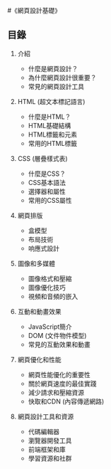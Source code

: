 #《網頁設計基礎》

## 目錄

1. 介紹
   - 什麼是網頁設計？
   - 為什麼網頁設計很重要？
   - 常見的網頁設計工具

2. HTML (超文本標記語言)
   - 什麼是HTML？
   - HTML基礎結構
   - HTML標籤和元素
   - 常用的HTML標籤

3. CSS (層疊樣式表)
   - 什麼是CSS？
   - CSS基本語法
   - 選擇器和屬性
   - 常用的CSS屬性

4. 網頁排版
   - 盒模型
   - 布局技術
   - 响應式設計

5. 圖像和多媒體
   - 圖像格式和壓縮
   - 圖像優化技巧
   - 視頻和音頻的嵌入

6. 互動和動畫效果
   - JavaScript簡介
   - DOM (文件物件模型)
   - 常見的互動效果和動畫

7. 網頁優化和性能
   - 網頁性能優化的重要性
   - 關於網頁速度的最佳實踐
   - 減少請求和壓縮資源
   - 快取和CDN (內容傳遞網路)

8. 網頁設計工具和資源
   - 代碼編輯器
   - 瀏覽器開發工具
   - 前端框架和庫
   - 學習資源和社群